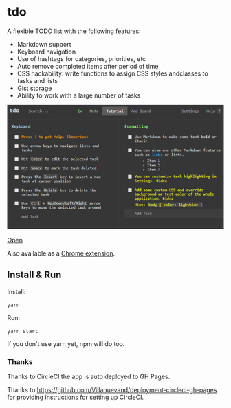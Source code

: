 # tdo

A flexible TODO list with the following features:

- Markdown support
- Keyboard navigation
- Use of hashtags for categories, priorities, etc
- Auto remove completed items after period of time
- CSS hackability: write functions to assign CSS styles andclasses to tasks and lists
- Gist storage
- Ability to work with a large number of tasks

![Screenshot](/assets/screenshot.png)

[Open](https://merijnslagter.github.io/todoonline/)

Also available as a [Chrome extension](https://chrome.google.com/webstore/detail/tdo/aaaabkbhklmpmlnjnbicdahijpkgnkfk).

## Install & Run

Install:
```
yarn
```    
Run:
```
yarn start    
```

If you don't use yarn yet, npm will do too.

### Thanks

Thanks to CircleCI the app is auto deployed to GH Pages.
 
Thanks to https://github.com/Villanuevand/deployment-circleci-gh-pages for 
providing instructions for setting up CircleCI.

